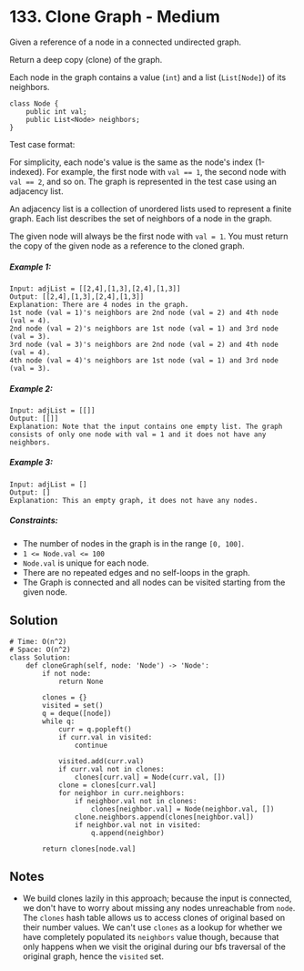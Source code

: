 # 133. Clone Graph - Medium

Given a reference of a node in a connected undirected graph.

Return a deep copy (clone) of the graph.

Each node in the graph contains a value (`int`) and a list (`List[Node]`) of its neighbors.

```
class Node {
    public int val;
    public List<Node> neighbors;
}
```

Test case format:

For simplicity, each node's value is the same as the node's index (1-indexed). For example, the first node with `val == 1`, the second node with `val == 2`, and so on. The graph is represented in the test case using an adjacency list.

An adjacency list is a collection of unordered lists used to represent a finite graph. Each list describes the set of neighbors of a node in the graph.

The given node will always be the first node with `val = 1`. You must return the copy of the given node as a reference to the cloned graph.

##### Example 1:

```
Input: adjList = [[2,4],[1,3],[2,4],[1,3]]
Output: [[2,4],[1,3],[2,4],[1,3]]
Explanation: There are 4 nodes in the graph.
1st node (val = 1)'s neighbors are 2nd node (val = 2) and 4th node (val = 4).
2nd node (val = 2)'s neighbors are 1st node (val = 1) and 3rd node (val = 3).
3rd node (val = 3)'s neighbors are 2nd node (val = 2) and 4th node (val = 4).
4th node (val = 4)'s neighbors are 1st node (val = 1) and 3rd node (val = 3).
```

##### Example 2:

```
Input: adjList = [[]]
Output: [[]]
Explanation: Note that the input contains one empty list. The graph consists of only one node with val = 1 and it does not have any neighbors.
```

##### Example 3:

```
Input: adjList = []
Output: []
Explanation: This an empty graph, it does not have any nodes.
```

##### Constraints:

- The number of nodes in the graph is in the range `[0, 100]`.
- `1 <= Node.val <= 100`
- `Node.val` is unique for each node.
- There are no repeated edges and no self-loops in the graph.
- The Graph is connected and all nodes can be visited starting from the given node.

## Solution

```
# Time: O(n^2)
# Space: O(n^2)
class Solution:
    def cloneGraph(self, node: 'Node') -> 'Node':
        if not node:
            return None
        
        clones = {}
        visited = set()
        q = deque([node])
        while q:
            curr = q.popleft()
            if curr.val in visited:
                continue
                
            visited.add(curr.val)
            if curr.val not in clones:
                clones[curr.val] = Node(curr.val, [])
            clone = clones[curr.val]
            for neighbor in curr.neighbors:
                if neighbor.val not in clones:
                    clones[neighbor.val] = Node(neighbor.val, [])
                clone.neighbors.append(clones[neighbor.val])
                if neighbor.val not in visited:
                    q.append(neighbor)
                    
        return clones[node.val]
```

## Notes
- We build clones lazily in this approach; because the input is connected, we don't have to worry about missing any nodes unreachable from `node`. The `clones` hash table allows us to access clones of original based on their number values. We can't use `clones` as a lookup for whether we have completely populated its `neighbors` value though, because that only happens when we visit the original during our bfs traversal of the original graph, hence the `visited` set.